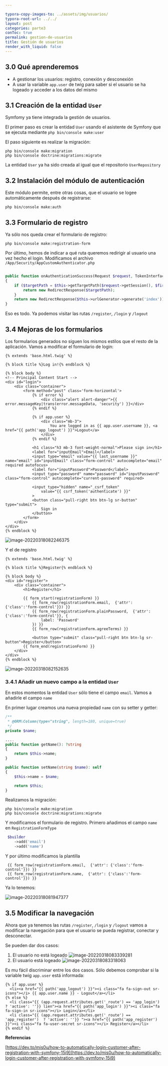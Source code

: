 ```yaml
---

typora-copy-images-to: ../assets/img/usuarios/
typora-root-url: ../../
layout: post
categories: parte3
conToc: true
permalink: gestion-de-usuarios
title: Gestión de usuarios
render_with_liquid: false
---
```


## 3.0 Qué aprenderemos

* A gestionar los usuarios: registro, conexión y desconexión
* A usar la variable `app.user` de twig para saber si el usuario se ha logeado y acceder a los datos del mismo

## 3.1 Creación de la entidad `User`

Symfomy ya tiene integrada la gestión de usuarios.

El primer paso es crear la entidad `User` usando el asistente de Symfony que se ejecuta mediante `php bin/console make:user`

<script id="asciicast-53FBfsFJ2ehNPftgMUwzqEAVq" src="https://asciinema.org/a/53FBfsFJ2ehNPftgMUwzqEAVq.js" async></script>

El paso siguiente es realizar la migración:

```
php bin/console make:migration
php bin/console doctrine:migrations:migrate
```

La entidad `User` ya ha sido creada al igual que el repositorio `UserRepository`

## 3.2 Instalación del módulo de autenticación	

Este módulo permite, entre otras cosas, que el usuario se logee automáticamente después de registrarse:

```
php bin/console make:auth
```

<script id="asciicast-IQCPFKz3p4xpQLWzK98BQqhfk" src="https://asciinema.org/a/IQCPFKz3p4xpQLWzK98BQqhfk.js" async></script>

## 3.3 Formulario de registro

Ya sólo nos queda crear el formulario de registro:

```
php bin/console make:registration-form
```

<script id="asciicast-eX4qn21RFjsEFKnBioQzNcap0" src="https://asciinema.org/a/eX4qn21RFjsEFKnBioQzNcap0.js" async></script>

Por último, hemos de indicar a qué ruta queremos redirigir al usuario una vez hecho el login. Modificamos el archivo `/App/Security/AppCustomAuthenticator.php`

```php

public function onAuthenticationSuccess(Request $request, TokenInterface $token, string $firewallName): ?Response
{
    if ($targetPath = $this->getTargetPath($request->getSession(), $firewallName)) {
    	return new RedirectResponse($targetPath);
	}
    return new RedirectResponse($this->urlGenerator->generate('index'));
}
```

Eso es todo. Ya podemos visitar las rutas `/register`, `/login` y `/logout`

## 3.4 Mejoras de los formularios

Los formularios generados no siguen los mismos estilos que el resto de la aplicación. Vamos a modificar el formulario de login:

```twig
{% extends 'base.html.twig' %}

{% block title %}Log in!{% endblock %}

{% block body %}
<!-- Principal Content Start -->
<div id="login">
    <div class="container">
        <form method="post" class='form-horizontal'>
            {% if error %}
                <div class="alert alert-danger">{{ error.messageKey|trans(error.messageData, 'security') }}</div>
            {% endif %}

            {% if app.user %}
                <div class="mb-3">
                    You are logged in as {{ app.user.username }}, <a href="{{ path('app_logout') }}">Logout</a>
                </div>
            {% endif %}

            <h1 class="h3 mb-3 font-weight-normal">Please sign in</h1>
            <label for="inputEmail">Email</label>
            <input type="email" value="{{ last_username }}" name="email" id="inputEmail" class="form-control" autocomplete="email" required autofocus>
            <label for="inputPassword">Password</label>
            <input type="password" name="password" id="inputPassword" class="form-control" autocomplete="current-password" required>

            <input type="hidden" name="_csrf_token"
                value="{{ csrf_token('authenticate') }}"
            >
            <button class="pull-right btn btn-lg sr-button" type="submit">
                Sign in
            </button>
        </form>
    </div>
</div>
{% endblock %}
```

![image-20220318082246375](/symfony-blog-teoria/assets/img/usuarios/image-20220318082246375.png)

Y el de registro

```twig
{% extends 'base.html.twig' %}

{% block title %}Register{% endblock %}

{% block body %}
<div id="register">
    <div class="container">
        <h1>Register</h1>

        {{ form_start(registrationForm) }}
            {{ form_row(registrationForm.email,  {'attr': {'class':'form-control'}}) }}
            {{ form_row(registrationForm.plainPassword,  {'attr': {'class':'form-control'}}, {
                label: 'Password'
            }) }}
            {{ form_row(registrationForm.agreeTerms) }}

            <button type="submit" class="pull-right btn btn-lg sr-button">Register</button>
        {{ form_end(registrationForm) }}
    </div>
</div>
{% endblock %}

```

![image-20220318082152635](/symfony-blog-teoria/assets/img/usuarios/image-20220318082152635.png)

### 3.4.1 Añadir un nuevo campo a la entidad `User`

En estos momentos la entidad `User` sólo tiene el campo `email`. Vamos a añadirle el campo `name`

En primer lugar creamos una nueva propiedad `name` con su setter y getter:

```php
/**
 * @ORM\Column(type="string", length=180, unique=true)
 */
private $name;

....
public function getName(): ?string
{
    return $this->name;
}

public function setName(string $name): self
{
    $this->name = $name;

    return $this;
}
```

Realizamos la migración:

```
php bin/console make:migration
php bin/console doctrine:migrations:migrate
```

Y modificamos el formulario de registro. Primero añadimos el campo `name` en `RegistrationFormType`

```php
 $builder
	->add('email')
 	->add('name')
```

Y por último modificamos la plantilla

```twig
 {{ form_row(registrationForm.email,  {'attr': {'class':'form-control'}}) }}
 {{ form_row(registrationForm.name,  {'attr': {'class':'form-control'}}) }}
```

Ya lo tenemos:

![image-20220318081947377](/symfony-blog-teoria/assets/img/usuarios/image-20220318081947377.png)

## 3.5 Modificar la navegación

Ahora que ya tenemos las rutas `/register`, `/login` y `/logout` vamos a modificar la navegación para que el usuario se pueda registrar, conectar y desconectar.

Se pueden dar dos casos:

1. El usuario no está logeado
![image-20220318083339281](/symfony-blog-teoria/assets/img/usuarios/image-20220318083339281.png)
2. El usuario está logeado
![image-20220318083318063](/symfony-blog-teoria/assets/img/usuarios/image-20220318083318063.png)

Es mu fácil discriminar entre los dos casos. Sólo debemos comprobar si la variable twig `app.user` está informada:

```twig
{% if app.user %}
  <li><a href="{{ path('app_logout') }}"><i class="fa fa-sign-out sr-icons"></i> {{ app.user.name }} - Logout</a></li>
{% else %}
  <li class="{{ (app.request.attributes.get('_route') == 'app_login')  ? 'active': ''}} lien"><a href="{{ path('app_login') }}"><i class="fa fa-sign-in sr-icons"></i> Login</a></li>
  <li class="{{ (app.request.attributes.get('_route') == 'app_register')  ? 'active': ''}} "><a href="{{ path('app_register') }}"><i class="fa fa-user-secret sr-icons"></i> Register</a></li>
{% endif %}
```

**Referencias** 

[https://dev.to/mis0u/how-to-automatically-login-customer-after-registration-with-symfony-15i9](https://dev.to/mis0u/how-to-automatically-login-customer-after-registration-with-symfony-15i9)